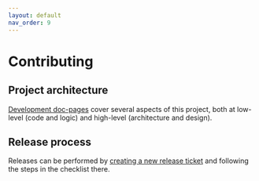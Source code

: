 ```yaml
---
layout: default
nav_order: 9
---
```


# Contributing

## Project architecture

[Development doc-pages][devdocs] cover several aspects of this project, both at low-level (code and logic) and high-level (architecture and design).

[devdocs]: ./development/

## Release process

Releases can be performed by [creating a new release ticket][new-release-ticket] and following the steps in the checklist there.

[new-release-ticket]: https://github.com/coreos/zincati/issues/new?labels=kind/release&template=release-checklist.md
